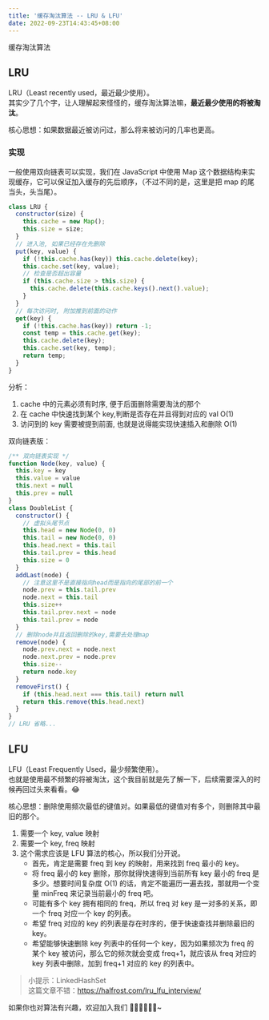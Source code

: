 ```yaml
---
title: '缓存淘汰算法 -- LRU & LFU'
date: 2022-09-23T14:43:45+08:00
---
```


缓存淘汰算法

## LRU

LRU（Least recently used，最近最少使用）。  
其实少了几个字，让人理解起来怪怪的，缓存淘汰算法嘛，**最近最少使用的将被淘汰**。

核心思想：如果数据最近被访问过，那么将来被访问的几率也更高。

### 实现

一般使用双向链表可以实现，我们在 JavaScript 中使用 Map 这个数据结构来实现缓存，它可以保证加入缓存的先后顺序，（不过不同的是，这里是把 map 的尾当头，头当尾）。

```JavaScript
class LRU {
  constructor(size) {
    this.cache = new Map();
    this.size = size;
  }
  // 进入池, 如果已经存在先删除
  put(key, value) {
    if (!this.cache.has(key)) this.cache.delete(key);
    this.cache.set(key, value);
    // 检查是否超出容量
    if (this.cache.size > this.size) {
      this.cache.delete(this.cache.keys().next().value);
    }
  }
  // 每次访问时, 附加推到前面的动作
  get(key) {
    if (!this.cache.has(key)) return -1;
    const temp = this.cache.get(key);
    this.cache.delete(key);
    this.cache.set(key, temp);
    return temp;
  }
}
```

分析：

1. cache 中的元素必须有时序, 便于后面删除需要淘汰的那个
2. 在 cache 中快速找到某个 key,判断是否存在并且得到对应的 val O(1)
3. 访问到的 key 需要被提到前面, 也就是说得能实现快速插入和删除 O(1)

双向链表版：

```JavaScript
/** 双向链表实现 */
function Node(key, value) {
  this.key = key
  this.value = value
  this.next = null
  this.prev = null
}
class DoubleList {
  constructor() {
    // 虚拟头尾节点
    this.head = new Node(0, 0)
    this.tail = new Node(0, 0)
    this.head.next = this.tail
    this.tail.prev = this.head
    this.size = 0
  }
  addLast(node) {
    // 注意这里不是直接指向head而是指向的尾部的前一个
    node.prev = this.tail.prev
    node.next = this.tail
    this.size++
    this.tail.prev.next = node
    this.tail.prev = node
  }
  // 删除node并且返回删除的key,需要去处理map
  remove(node) {
    node.prev.next = node.next
    node.next.prev = node.prev
    this.size--
    return node.key
  }
  removeFirst() {
    if (this.head.next === this.tail) return null
    return this.remove(this.head.next)
  }
}
// LRU 省略...
```

## LFU

LFU（Least Frequently Used，最少频繁使用）。  
也就是使用最不频繁的将被淘汰，这个我目前就是先了解一下，后续需要深入的时候再回过头来看看。😂

核心思想：删除使用频次最低的键值对。如果最低的键值对有多个，则删除其中最旧的那个。

1. 需要一个 key, value 映射
2. 需要一个 key, freq 映射
3. 这个需求应该是 LFU 算法的核心，所以我们分开说。
   - 首先，肯定是需要 freq 到 key 的映射，用来找到 freq 最小的 key。
   - 将 freq 最小的 key 删除，那你就得快速得到当前所有 key 最小的 freq 是多少。想要时间复杂度 O(1) 的话，肯定不能遍历一遍去找，那就用一个变量 minFreq 来记录当前最小的 freq 吧。
   - 可能有多个 key 拥有相同的 freq，所以 freq 对 key 是一对多的关系，即一个 freq 对应一个 key 的列表。
   - 希望 freq 对应的 key 的列表是存在时序的，便于快速查找并删除最旧的 key。
   - 希望能够快速删除 key 列表中的任何一个 key，因为如果频次为 freq 的某个 key 被访问，那么它的频次就会变成 freq+1，就应该从 freq 对应的 key 列表中删除，加到 freq+1 对应的 key 的列表中。

> 小提示：LinkedHashSet  
> 这篇文章不错：https://halfrost.com/lru_lfu_interview/

如果你也对算法有兴趣，欢迎加入我们 👏🏻👏🏻👏🏻~
